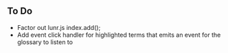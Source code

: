 ## To Do
- Factor out lunr.js index.add();
- Add event click handler for highlighted terms that emits an event for the glossary to listen to
